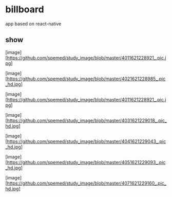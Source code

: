 # billboard
app based on react-native

## show
[image][https://github.com/spemed/study_image/blob/master/4011621228921_.pic.jpg]

[image][https://github.com/spemed/study_image/blob/master/4021621228985_.pic_hd.jpg]

[image][https://github.com/spemed/study_image/blob/master/4011621228921_.pic.jpg]

[image][https://github.com/spemed/study_image/blob/master/4031621229018_.pic_hd.jpg]

[image][https://github.com/spemed/study_image/blob/master/4041621229043_.pic_hd.jpg]

[image][https://github.com/spemed/study_image/blob/master/4051621229093_.pic_hd.jpg]

[image][https://github.com/spemed/study_image/blob/master/4071621229160_.pic_hd.jpg]
